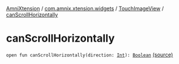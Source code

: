 [AmniXtension](../../index.md) / [com.amnix.xtension.widgets](../index.md) / [TouchImageView](index.md) / [canScrollHorizontally](./can-scroll-horizontally.md)

# canScrollHorizontally

`open fun canScrollHorizontally(direction: `[`Int`](https://kotlinlang.org/api/latest/jvm/stdlib/kotlin/-int/index.html)`): `[`Boolean`](https://kotlinlang.org/api/latest/jvm/stdlib/kotlin/-boolean/index.html) [(source)](https://github.com/AmniX/AmniXTension/tree/master/AmniXtension/src/main/java/com/amnix/xtension/widgets/TouchImageView.java#L948)